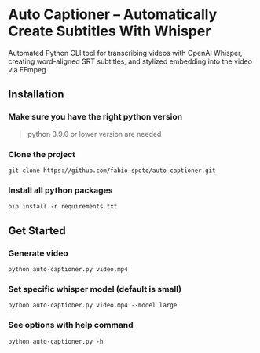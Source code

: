 # Auto Captioner – Automatically Create Subtitles With Whisper
Automated Python CLI tool for transcribing videos with OpenAI Whisper, creating word-aligned SRT subtitles, and stylized embedding into the video via FFmpeg.

## Installation
### Make sure you have the right python version
> python 3.9.0 or lower version are needed
### Clone the project
```
git clone https://github.com/fabio-spoto/auto-captioner.git
```
### Install all python packages
```
pip install -r requirements.txt
```

## Get Started
### Generate video
```
python auto-captioner.py video.mp4
```
### Set specific whisper model (default is small)
```
python auto-captioner.py video.mp4 --model large
```
### See options with help command
```
python auto-captioner.py -h
```
